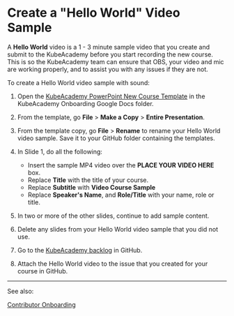 # Create a "Hello World" Video Sample

A **Hello World** video is a 1 - 3 minute sample video that you create and submit to the KubeAcademy before you start recording the new course. This is so the KubeAcademy team can ensure that OBS, your video and mic are working properly, and to assist you with any issues if they are not.

To create a Hello World video sample with sound:

1. Open the [KubeAcademy PowerPoint New Course Template](https://drive.google.com/file/d/1hD6-2eKwSTa1WJKSJq_mj3NRS3K_5HOD/view?usp=sharing) in the KubeAcademy Onboarding Google Docs folder.
2. From the template, go **File** > **Make a Copy** > **Entire Presentation**.
3. From the template copy, go **File** > **Rename** to rename your Hello World video sample. Save it to your GitHub folder containing the templates.
4. In Slide 1, do all the following:

   - Insert the sample MP4 video over the **PLACE YOUR VIDEO HERE** box.
   - Replace **Title** with the title of your course.
   - Replace **Subtitle** with **Video Course Sample**
   - Replace **Speaker's Name**, and **Role/Title** with your name, role or title.

5. In two or more of the other slides, continue to add sample content.
6. Delete any slides from your Hello World video sample that you did not use.
7. Go to the [KubeAcademy backlog](https://github.com/kube-academy/backlog/issues) in GitHub.
8. Attach the Hello World video to the issue that you created for your course in GitHub.

----
See also:

[Contributor Onboarding](contributors-guide/contributor-onboarding/contributor-onboarding.md)